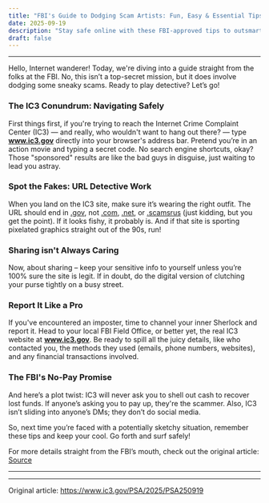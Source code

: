 ```yaml
---
title: "FBI's Guide to Dodging Scam Artists: Fun, Easy & Essential Tips!"
date: 2025-09-19
description: "Stay safe online with these FBI-approved tips to outsmart scammers and keep your info secure."
draft: false
---
```


---

Hello, Internet wanderer! Today, we're diving into a guide straight from the folks at the FBI. No, this isn’t a top-secret mission, but it does involve dodging some sneaky scams. Ready to play detective? Let’s go!

### The IC3 Conundrum: Navigating Safely

First things first, if you're trying to reach the Internet Crime Complaint Center (IC3) — and really, who wouldn't want to hang out there? — type **www.ic3.gov** directly into your browser's address bar. Pretend you’re in an action movie and typing a secret code. No search engine shortcuts, okay? Those "sponsored" results are like the bad guys in disguise, just waiting to lead you astray.

### Spot the Fakes: URL Detective Work

When you land on the IC3 site, make sure it’s wearing the right outfit. The URL should end in [.gov](http://gov), not [.com](http://com), [.net](http://net), or [.scamsrus](http://scamsrus) (just kidding, but you get the point). If it looks fishy, it probably is. And if that site is sporting pixelated graphics straight out of the 90s, run!

### Sharing isn't Always Caring

Now, about sharing – keep your sensitive info to yourself unless you’re 100% sure the site is legit. If in doubt, do the digital version of clutching your purse tightly on a busy street.

### Report It Like a Pro

If you've encountered an imposter, time to channel your inner Sherlock and report it. Head to your local FBI Field Office, or better yet, the real IC3 website at **www.ic3.gov**. Be ready to spill all the juicy details, like who contacted you, the methods they used (emails, phone numbers, websites), and any financial transactions involved.

### The FBI's No-Pay Promise

And here’s a plot twist: IC3 will never ask you to shell out cash to recover lost funds. If anyone’s asking you to pay up, they're the scammer. Also, IC3 isn’t sliding into anyone’s DMs; they don’t do social media.

So, next time you’re faced with a potentially sketchy situation, remember these tips and keep your cool. Go forth and surf safely!

For more details straight from the FBI’s mouth, check out the original article: [Source](https://www.ic3.gov) 

---

---
Original article: https://www.ic3.gov/PSA/2025/PSA250919